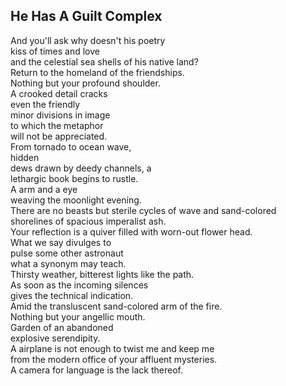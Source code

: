 He Has A Guilt Complex
----------------------
And you'll ask why doesn't his poetry  
kiss of times and love  
and the celestial sea shells of his native land?  
Return to the homeland of the friendships.  
Nothing but your profound shoulder.  
A crooked detail cracks  
even the friendly  
minor divisions in image  
to which the metaphor  
will not be appreciated.  
From tornado to ocean wave,  
hidden  
dews drawn by deedy channels, a  
lethargic book begins to rustle.  
A arm and a eye  
weaving the moonlight evening.  
There are no beasts but sterile cycles of wave and sand-colored  
shorelines of spacious imperalist ash.  
Your reflection is a quiver filled with worn-out flower head.  
What we say divulges to  
pulse some other astronaut  
what a synonym may teach.  
Thirsty weather, bitterest lights like the path.  
As soon as the incoming silences  
gives the technical indication.  
Amid the transluscent sand-colored arm of the fire.  
Nothing but your angellic mouth.  
Garden of an abandoned  
explosive serendipity.  
A airplane is not enough to twist me and keep me  
from the modern office of your affluent mysteries.  
A camera for language is the lack thereof.  
